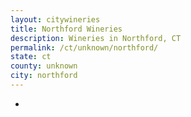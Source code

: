 ```yaml
---
layout: citywineries
title: Northford Wineries
description: Wineries in Northford, CT
permalink: /ct/unknown/northford/
state: ct
county: unknown
city: northford
---
```

-
